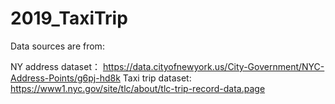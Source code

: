 # 2019_TaxiTrip

Data sources are from:

NY address dataset： https://data.cityofnewyork.us/City-Government/NYC-Address-Points/g6pj-hd8k
Taxi trip dataset: https://www1.nyc.gov/site/tlc/about/tlc-trip-record-data.page
